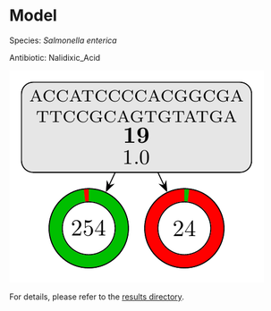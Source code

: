 
# Model

Species: *Salmonella enterica*

Antibiotic: Nalidixic_Acid

<a href="./model.pdf"><img src="./model.png" /></a>

For details, please refer to the [results directory](../../../../../results/cart_b/salmonella%20enterica/nalidixic_acid/repeat_0/).

